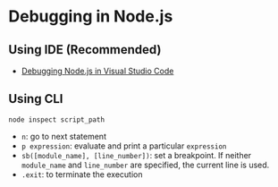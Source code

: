 # Debugging in Node.js

## Using IDE (Recommended)

- [Debugging Node.js in Visual Studio Code](visual-studio-code.md#nodejs-debugging)

## Using CLI

`node inspect script_path`

- `n`: go to next statement
- `p expression`: evaluate and print a particular `expression`
- `sb([module_name], [line_number])`: set a breakpoint. If neither `module_name` and `line_number` are specified, the current line is used.
- `.exit`: to terminate the execution